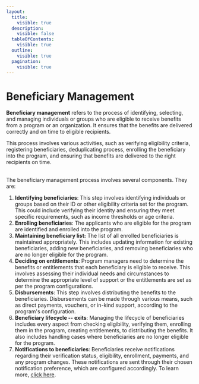 ```yaml
---
layout:
  title:
    visible: true
  description:
    visible: false
  tableOfContents:
    visible: true
  outline:
    visible: true
  pagination:
    visible: true
---
```


# Beneficiary Management

**Beneficiary management** refers to the process of identifying, selecting, and managing individuals or groups who are eligible to receive benefits from a program or an organization. It ensures that the benefits are delivered correctly and on time to eligible recipients.

This process involves various activities, such as verifying eligibility criteria, registering beneficiaries, deduplicating process, enrolling the beneficiary into the program, and ensuring that benefits are delivered to the right recipients on time.&#x20;

\
The beneficiary management process involves several components. They are:

1. **Identifying beneficiaries**: This step involves identifying individuals or groups based on their ID or other eligibility criteria set for the program. This could include verifying their identity and ensuring they meet specific requirements, such as income thresholds or age criteria.
2. **Enrolling beneficiaries**:  The applicants who are eligible for the program are identified and enrolled into the program.
3. **Maintaining beneficiary list:** The list of all enrolled beneficiaries is maintained appropriately. This includes updating information for existing beneficiaries, adding new beneficiaries, and removing beneficiaries who are no longer eligible for the program.
4. **Deciding on entitlements**: Program managers need to determine the benefits or entitlements that each beneficiary is eligible to receive. This involves assessing their individual needs and circumstances to determine the appropriate level of support or the entitlements are set as per the program configurations.
5. **Disbursements**: This step involves distributing the benefits to the beneficiaries. Disbursements can be made through various means, such as direct payments, vouchers, or in-kind support, according to the program's configuration.
6. **Beneficiary lifecycle -- exits**: Managing the lifecycle of beneficiaries includes every aspect from checking eligibility, verifying them, enrolling them in the program, creating entitlements, to distributing the benefits. It also includes handling cases where beneficiaries are no longer eligible for the program.
7. **Notifications to beneficiaries**: Beneficiaries receive notifications regarding their verification status, eligibility, enrollment, payments, and any program changes. These notifications are sent through their chosen notification preference, which are configured accordingly. To learn more, [click here](../../features/notifications/).
